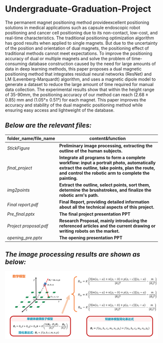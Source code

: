 # Undergraduate-Graduation-Project
  The permanent magnet positioning method provideexcellent positioning solutions in medical applications such as capsule endoscopic robot positioning and cancer cell positioning due to its non-contact, low-cost, and real-time characteristics. The traditional positioning optimization algorithm has good results when applied to single magnets. But due to the uncertainty of the position and orientation of dual 
 magnets, the positioning effect of traditional methods cannot meet expectations. To improve the positioning accuracy of dual or multiple magnets and solve the problem of time-consuming database construction caused by the need for large amounts of data in deep learning methods, this paper proposes a dual magnetic positioning method that integrates residual neural networks (ResNet) and LM (Levenberg-Marquardt) algorithm, and uses a magnetic dipole model to generate a dataset to reduce the large amount of time required for manual data collection. The experimental results show that within the height range of 35-90mm, the positioning accuracy of our method can reach (2.68 ± 0.85) mm and (1.05°± 0.51°) for each magnet. This paper improves the accuracy and stability of the dual magnetic positioning method while ensuring easy access and lightweight of the database.



## **_Below are the relevant files:_**

|folder_name/file_name|content&function|
|------|-----|
|_StickFigure_|**Preliminary image processing, extracting the outline of the human subjects.**|
|_final_project_|**Integrate all programs to form a complete workflow: input a portrait photo, automatically extract the outline, take points, plan the route, and control the robotic arm to complete the painting.**|
|_img2points_|**Extract the outline, select points, sort them, determine the brushstrokes, and finalize the robotic arm's path.**|
|_Final report.pdf_|**Final Report, providing detailed information about all the technical aspects of this project.**|
|_Pre_final.pptx_|**The final project presentation PPT**|
|_Project proposal.pdf_|**Research Proposal, mainly introducing the referenced articles and the current drawing or writing robots on the market.**|
|_opening_pre.pptx_|**The opening presentation PPT**|

## **_The image processing results are shown as below:_**

<div align=center>
<img src="https://github.com/yyy-tt/Undergraduate-Graduation-Project/blob/main/img/1.png"/>
</div>
